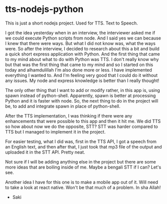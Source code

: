 # tts-nodejs-python
This is just a short nodejs project. Used for TTS. Text to Speech.

I got the idea yesterday when in an interview, the interviewer asked me if we could execute Python scripts from node. And I said yes we can because I knew that there were ways. But what I did not know was, what the ways were. So after the interview, I decided to research about this a bit and build a quick short express application with Python. And the first thing that came to my mind about what to do with Python was TTS. I don't really know why but that was the first thing that came to my mind and so I started on this today and alhamdulillah I'm also done more or less. I have implemented everything I wanted to. And I'm feeling very good that I could do it without any issues. My node and express knowledge is better than I really thought! 

The only other thing that I want to add or modify rather, in this app is, using spawn instead of python-shell. Apparently, spawn is better at processing Python and it is faster with node.
So, the next thing to do in the project will be, to add and integrate spawn in place of python-shell.

After the TTS implementation, I was thinking if there were any enhancements that were possible to this app and then it hit me. We did TTS so how about now we do the opposite, STT?
STT was harder compared to TTS but I managed to implement it in the project. 

For easier testing, what I did was, first in the TTS API, I got a speech from an English text, and then after that, I just took that mp3 file of the output and uploaded it in the STT API. Pretty neat.


Not sure if I will be adding anything else in the project but there are some more ideas that are boiling inside of me. Maybe a bengali STT if I can? Let's see.

Another idea I have for this one is to make a mobile app out of it. Will need to take a look at react native. Won't be that much of a problem. In sha Allah!


- Saki
